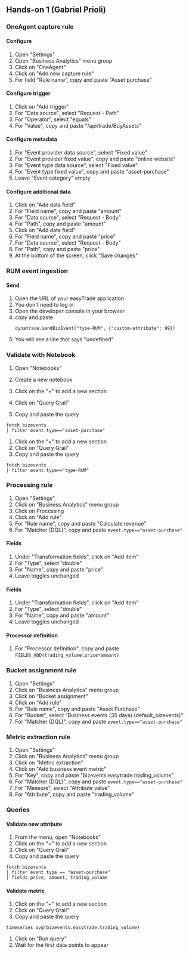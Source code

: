 ## Hands-on 1 (Gabriel Prioli)

### OneAgent capture rule

#### Configure
1. Open "Settings"
1. Open "Business Analytics" menu group
1. Click on "OneAgent"
1. Click on "Add new capture rule"
1. For field "Rule name", copy and paste "Asset purchase" 

#### Configure trigger
1. Click on "Add trigger"
1. For "Data source", select "Request - Path"
1. For "Operator", select "equals"
1. For "Value", copy and paste "/api/trade/BuyAssets"

#### Configure metadata
1. For "Event provider data source", select "Fixed value"
1. For "Event provider fixed value", copy and paste "online website"
1. For "Event type data source", select "Fixed value"
1. For "Event type fixed value", copy and paste "asset-purchase"
1. Leave "Event category" empty

#### Configure additional data
1. Click on "Add data field"
1. For "Field name", copy and paste "amount"
1. For "Data source", select "Request - Body"
1. For "Path", copy and paste "amount"
1. Click on "Add data field"
1. For "Field name", copy and paste "price"
1. For "Data source", select "Request - Body"
1. For "Path", copy and paste "price"
1. At the bottom of the screen, click "Save changes"

### RUM event ingestion

#### Send
1. Open the URL of your easyTrade application
1. You don't need to log in
1. Open the developer console in your browser
1. copy and paste    
    ```
    dynatrace.sendBizEvent("type-RUM", {"custom-attribute": 99})
    ```
1. You will see a line that says "undefined"

### Validate with Notebook

1. Open "Notebooks"
1. Create a new notebook

1. Click on the "+" to add a new section
1. Click on "Query Grail"
1. Copy and paste the query
```
fetch bizevents
| filter event.type=="asset-purchase"
```

1. Click on the "+" to add a new section
1. Click on "Query Grail"
1. Copy and paste the query
```
fetch bizevents
| filter event.type=="type-RUM"
```

### Processing rule

1. Open "Settings"
1. Click on "Business Analytics" menu group
1. Click on Processing
1. Click on "Add rule"
1. For "Rule name", copy and paste "Calculate revenue"
1. For "Matcher (DQL)", copy and paste `event.type=="asset-purchase"`

#### Fields
1. Under "Transformation fields", click on "Add item"
1. For "Type", select "double"
1. For "Name", copy and paste "price"
1. Leave toggles unchanged

#### Fields
1. Under "Transformation fields", click on "Add item"
1. For "Type", select "double"
1. For "Name", copy and paste "amount"
1. Leave toggles unchanged

#### Processor definition
1. For "Processor definition", copy and paste `FIELDS_ADD(trading_volume:price*amount)`

### Bucket assignment rule
1. Open "Settings"
1. Click on "Business Analytics" menu group
1. Click on "Bucket assignment"
1. Click on "Add rule"
1. For "Rule name", copy and paste "Asset Purchase"
1. For "Bucket", select "Business events (35 days) (default_bizevents)"
1. For "Matcher (DQL)", copy and paste `event.type=="asset-purchase"`


### Metric extraction rule
1. Open "Settings"
1. Click on "Business Analytics" menu group
1. Click on "Metric extraction"
1. Click on "Add business event metric"
1. For "Key", copy and paste "bizevents.easytrade.trading_volume"
1. For "Matcher (DQL)", copy and paste `event.type=="asset-purchase"`
1. For "Measure", select "Attribute value"
1. For "Attribute", copy and paste "trading_volume"

### Queries

#### Validate new attribute
1. From the menu, open "Notebooks"
1. Click on the "+" to add a new section
1. Click on "Query Grail"
1. Copy and paste the query
```
fetch bizevents
| filter event.type == "asset-purchase"
| fields price, amount, trading_volume
```
#### Validate metric

1. Click on the "+" to add a new section
1. Click on "Query Grail"
1. Copy and paste the query
``` 
timeseries avg(bizevents.easytrade.trading_volume)
```
1. Click on "Run query"
1. Wait for the first data points to appear

